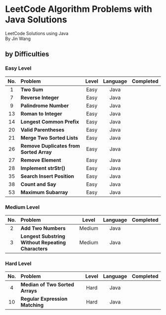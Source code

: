 # LeetCode Algorithm Problems with Java Solutions

LeetCode Solutions using Java<br/>
By Jin Wang

## by Difficulties

### Easy Level

| No. | Problem       | Level  | Language  | Completed|
|:-------:|:--------------|:------:|:---------:|:-------------:|
|1|**Two Sum**|Easy|Java||
|7|**Reverse Integer**|Easy|Java||
|9|**Palindrome Number**|Easy|Java||
|13|**Roman to Integer**|Easy|Java||
|14|**Longest Common Prefix**|Easy|Java||
|20|**Valid Parentheses**|Easy|Java||
|21|**Merge Two Sorted Lists**|Easy|Java||
|26|**Remove Duplicates from Sorted Array**|Easy|Java||
|27|**Remove Element**|Easy|Java||
|28|**Implement strStr()**|Easy|Java||
|35|**Search Insert Position**|Easy|Java||
|38|**Count and Say**|Easy|Java||
|53|**Maximum Subarray**|Easy|Java||


### Medium Level

| No. | Problem       | Level  | Language  | Completed|
|:-------:|:--------------|:------:|:---------:|:-------------:|
|2|**Add Two Numbers**|Medium|Java||
|3|**Longest Substring Without Repeating Characters**|Medium|Java||


### Hard Level

| No. | Problem       | Level  | Language  | Completed|
|:-------:|:--------------|:------:|:---------:|:-------------:|
|4|**Median of Two Sorted Arrays**|Hard|Java||
|10|**Regular Expression Matching**|Hard|Java||


